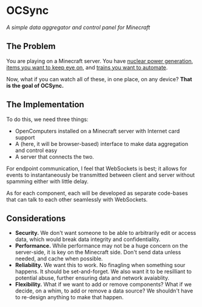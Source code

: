 # OCSync
*A simple data aggregator and control panel for Minecraft*

## The Problem
You are playing on a Minecraft server. You have [nuclear power generation](https://tenyx.de/brgc/), [items you want to keep eye on](https://refinedmods.com/refined-storage/wiki/opencomputers-api.html), and [trains you want to automate](https://github.com/TeamOpenIndustry/ImmersiveRailroading/wiki/Open-Computers).

Now, what if you can watch all of these, in one place, on any device? **That is the goal of OCSync.**

## The Implementation

To do this, we need three things:
- OpenComputers installed on a Minecraft server with Internet card support
- A (here, it will be browser-based) interface to make data aggregation and control easy
- A server that connects the two.

For endpoint communication, I feel that WebSockets is best; it allows for events to instantaneously be transmitted between client and server without spamming either with little delay.

As for each component, each will be developed as separate code-bases that can talk to each other seamlessly with WebSockets.

## Considerations

- **Security.** We don't want someone to be able to arbitrarily edit or access data, which would break data integrity and confidentiality.
- **Performance.** While performance may not be a huge concern on the server-side, it is key on the Minecraft side. Don't send data unless needed, and cache when possible.
- **Reliability.** We want this to work. No finagling when something sour happens. It should be set-and-forget. We also want it to be resilliant to potential abuse, further ensuring data and network avaiablity.
- **Flexibility.** What if we want to add or remove components? What if we decide, on a whim, to add or remove a data source? We shouldn't have to re-design anything to make that happen.
